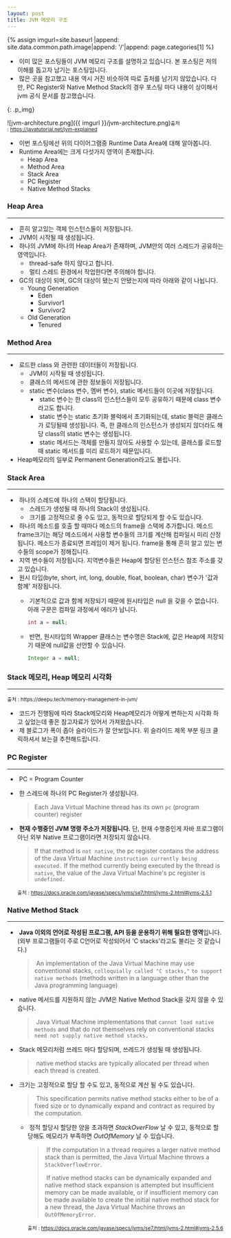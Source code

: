 ```yaml
---
layout: post
title: JVM 메모리 구조
---
```


{% assign imgurl=site.baseurl |append: site.data.common.path.image|append: '/'|append: page.categories[1] %} 

- &nbsp;이미 많은 포스팅들이 JVM 메모리 구조를 설명하고 있습니다. 본 포스팅은 저의 이해를 돕고자 남기는 포스팅입니다.
- &nbsp;많은 곳을 참고했고 내용 역시 거진 비슷하여 따로 출처를 남기지 않았습니다. 다만, PC Register와 Native Method Stack의 경우 포스팅 마다 내용이 상이해서 jvm 공식 문서를 참고했습니다.


{: .p_img}

![jvm-architecture.png]({{ imgurl }}/jvm-architecture.png)<small>출처 : https://javatutorial.net/jvm-explained</small>

- &nbsp;이번 포스팅에선 위의 다이어그램중 Runtime Data Area에 대해 알아봅니다.
- &nbsp;Runtime Area에는 크게 다섯가지 영역이 존재합니다.
  - Heap Area
  - Method Area
  - Stack Area
  - PC Register
  - Native Method Stacks



### Heap Area

---

- &nbsp;흔히 알고있는 객체 인스턴스들이 저장됩니다.
- &nbsp;JVM이 시작될 때 생성됩니다.
- &nbsp;하나의 JVM에 하나의 Heap Area가 존재하며, JVM안의 여러 스레드가 공유하는 영역입니다.
  - &nbsp;thread-safe 하지 않다고 합니다.
  - &nbsp;멀티 스레드 환경에서 작업한다면 주의해야 합니다.
- &nbsp;GC의 대상이 되며, GC의 대상이 됐는지 안됐는지에 따라 아래와 같이 나뉩니다.
  - Young Generation
    - Eden
    - Survivor1
    - Survivor2
  - Old Generation
    - Tenured




### Method Area

---

- &nbsp;로드한 class 와 관련한 데이터들이 저장됩니다.
  - &nbsp;JVM이 시작될 때 생성됩니다.
  - &nbsp;클래스의 메서드에 관한 정보들이 저장됩니다.
  - &nbsp;static 변수(class 변수, 멤버 변수), static 메서드들이 이곳에 저장됩니다.
    - &nbsp;static 변수는 한 class의 인스턴스들이 모두 공유하기 때문에 class 변수라고도 합니다.
    - &nbsp;static 변수는 static 초기화 블럭에서 초기화되는데, static 블럭은 클래스가 로딩될때 생성됩니다. 즉, 한 클래스의 인스턴스가 생성되지 않더라도 해당 class의 static 변수는 생성됩니다.
    - &nbsp;static 메서드는 객체를 만들지 않아도 사용할 수 있는데, 클래스를 로드할 때 static 메서드를 미리 로드하기 때문입니다.
- Heap메모리의 일부로 Permanent Generation라고도 불립니다.




### Stack Area

---

- &nbsp;하나의 스레드에 하나의 스택이 할당됩니다.
  - &nbsp;스레드가 생성될 때 하나의 Stack이 생성됩니다.
  - &nbsp;크기를 고정적으로 줄 수도 있고, 동적으로 할당되게 할 수도 있습니다.
- &nbsp;하나의 메소드를 호출 할 때마다 메소드의 frame을 스택에 추가합니다. 메소드 frame크기는 해당 메소드에서 사용할 변수들의 크기를 계산해 컴파일시 미리 산정됩니다. 메소드가 종료되면 프레임이 제거 됩니다.  frame을 통해 흔히 알고 있는 변수들의 scope가 정해집니다.
- &nbsp;지역 변수들이 저장됩니다. 지역변수들은 Heap에 할당된 인스턴스 참조 주소를 갖고 있습니다.
- &nbsp;원시 타입(byte, short, int, long, double, float, boolean, char) 변수가 '값과 함께' 저장됩니다.
  - &nbsp;기본적으로 값과 함께 저장되기 때문에 원시타입은 null 을 갖을 수 없습니다. 아래 구문은 컴파일 과정에서 에러가 납니다.

    ```java
    int a = null;
    ```

  - &nbsp;반면, 원시타입의 Wrapper 클래스는 변수명은 Stack에, 값은 Heap에 저장되기 때문에 null값을 선언할 수 있습니다.

    ```java
    Integer a = null;
    ```



### Stack 메모리, Heap 메모리 시각화

---

<script async class="speakerdeck-embed" data-id="9780d352c95f4361bd8c6fa164554afc" data-ratio="1.77777777777778" src="//speakerdeck.com/assets/embed.js"></script>

<p class="p_img"> <small>출처 : https://deepu.tech/memory-management-in-jvm/</small> </p>


- &nbsp;코드가 진행됨에 따라 Stack메모리와 Heap메모리가 어떻게 변하는지 시각화 하고 싶었는데 좋은 참고자료가 있어서 가져왔습니다.
- &nbsp;제 블로그가 폭이 좁아 슬라이드가 잘 안보입니다. 위 슬라이드 제목 부분 링크 클릭하셔서 보는걸 추천해드립니다.





### PC Register

---

- &nbsp;PC = Program Counter
- &nbsp;한 스레드에 하나의 PC Register가 생성됩니다.

  >  Each Java Virtual Machine thread has its own `pc` (program counter) register

- &nbsp;**현재 수행중인 JVM 명령 주소가 저장됩니다.** 단, 현재 수행중인게 자바 프로그램이 아닌 외부 Native 프로그램이라면 저장되지 않습니다.

  > If that method is `not native`, the pc register contains the address of the Java Virtual Machine `instruction currently being executed.` If the method currently being executed by the thread is `native`, the value of the Java Virtual Machine's pc register is `undefined.` 

  <small>출처 : https://docs.oracle.com/javase/specs/jvms/se7/html/jvms-2.html#jvms-2.5.1</small>
  
  

### Native Method Stack

---

- &nbsp;**Java 이외의 언어로 작성된 프로그램, API 등을 운용하기 위해 필요한 영역**입니다. (외부 프로그램들이 주로 C언어로 작성되어서 'C stacks'라고도 불리는 것 같습니다.)

  > &nbsp;An implementation of the Java Virtual Machine may use conventional stacks, `colloquially called "C stacks,"` `to support native methods` (methods written in a language other than the Java programming language)

- &nbsp;native 메서드를 지원하지 않는 JVM은 Native Method Stack을 갖지 않을 수 있습니다.

  >  &nbsp;Java Virtual Machine implementations that `cannot load native methods` and that do not themselves rely on conventional stacks `need not supply native method stacks.` 

- &nbsp;Stack 메모리처럼 쓰레드 마다 할당되며, 쓰레드가 생성될 때 생성됩니다.

  > &nbsp;native method stacks are typically allocated per thread when each thread is created.

- &nbsp;크기는 고정적으로 할당 할 수도 있고, 동적으로 계산 될 수도 있습니다. 

  > &nbsp;This specification permits native method stacks either to be of a fixed size or to dynamically expand and contract as required by the computation.

  - &nbsp;정적 할당시 할당한 양을 초과하면 *StackOverFlow* 날 수 있고, 동적으로 할당해도 메모리가 부족하면 *OutOfMemory* 날 수 있습니다.

    > &nbsp;If the computation in a thread requires a larger native method stack than is permitted, the Java Virtual Machine throws a `StackOverflowError`.
    >
    > &nbsp;If native method stacks can be dynamically expanded and native method stack expansion is attempted but insufficient memory can be made available, or if insufficient memory can be made available to create the initial native method stack for a new thread, the Java Virtual Machine throws an `OutOfMemoryError`.
  
    <small>출처 : https://docs.oracle.com/javase/specs/jvms/se7/html/jvms-2.html#jvms-2.5.6</small>
